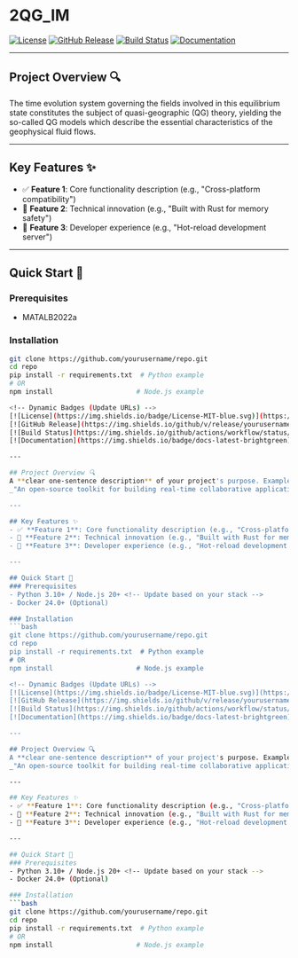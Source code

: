 # 2QG_IM

<!-- Dynamic Badges (Update URLs) -->
[![License](https://img.shields.io/badge/License-MIT-blue.svg)](https://opensource.org/licenses/MIT)
[![GitHub Release](https://img.shields.io/github/v/release/yourusername/repo)](https://github.com/yourusername/repo/releases)
[![Build Status](https://img.shields.io/github/actions/workflow/status/yourusername/repo/build.yml)](https://github.com/yourusername/repo/actions)
[![Documentation](https://img.shields.io/badge/docs-latest-brightgreen)](https://yourusername.github.io/repo/)

---

## Project Overview 🔍
The time evolution system governing  the fields involved in this equilibrium state constitutes the subject of quasi-geographic (QG) theory, yielding the so-called QG models which  describe  the essential characteristics of the geophysical fluid flows.

---

## Key Features ✨
- ✅ **Feature 1**: Core functionality description (e.g., "Cross-platform compatibility")
- 🚀 **Feature 2**: Technical innovation (e.g., "Built with Rust for memory safety")
- 🔧 **Feature 3**: Developer experience (e.g., "Hot-reload development server")

---

## Quick Start 🚀
### Prerequisites
- MATALB2022a

### Installation
```bash
git clone https://github.com/yourusername/repo.git
cd repo
pip install -r requirements.txt  # Python example
# OR
npm install                     # Node.js example

<!-- Dynamic Badges (Update URLs) -->
[![License](https://img.shields.io/badge/License-MIT-blue.svg)](https://opensource.org/licenses/MIT)
[![GitHub Release](https://img.shields.io/github/v/release/yourusername/repo)](https://github.com/yourusername/repo/releases)
[![Build Status](https://img.shields.io/github/actions/workflow/status/yourusername/repo/build.yml)](https://github.com/yourusername/repo/actions)
[![Documentation](https://img.shields.io/badge/docs-latest-brightgreen)](https://yourusername.github.io/repo/)

---

## Project Overview 🔍
A **clear one-sentence description** of your project's purpose. Example:  
_"An open-source toolkit for building real-time collaborative applications with WebSocket and CRDT technologies."_

---

## Key Features ✨
- ✅ **Feature 1**: Core functionality description (e.g., "Cross-platform compatibility")
- 🚀 **Feature 2**: Technical innovation (e.g., "Built with Rust for memory safety")
- 🔧 **Feature 3**: Developer experience (e.g., "Hot-reload development server")

---

## Quick Start 🚀
### Prerequisites
- Python 3.10+ / Node.js 20+ <!-- Update based on your stack -->
- Docker 24.0+ (Optional)

### Installation
```bash
git clone https://github.com/yourusername/repo.git
cd repo
pip install -r requirements.txt  # Python example
# OR
npm install                     # Node.js example

<!-- Dynamic Badges (Update URLs) -->
[![License](https://img.shields.io/badge/License-MIT-blue.svg)](https://opensource.org/licenses/MIT)
[![GitHub Release](https://img.shields.io/github/v/release/yourusername/repo)](https://github.com/yourusername/repo/releases)
[![Build Status](https://img.shields.io/github/actions/workflow/status/yourusername/repo/build.yml)](https://github.com/yourusername/repo/actions)
[![Documentation](https://img.shields.io/badge/docs-latest-brightgreen)](https://yourusername.github.io/repo/)

---

## Project Overview 🔍
A **clear one-sentence description** of your project's purpose. Example:  
_"An open-source toolkit for building real-time collaborative applications with WebSocket and CRDT technologies."_

---

## Key Features ✨
- ✅ **Feature 1**: Core functionality description (e.g., "Cross-platform compatibility")
- 🚀 **Feature 2**: Technical innovation (e.g., "Built with Rust for memory safety")
- 🔧 **Feature 3**: Developer experience (e.g., "Hot-reload development server")

---

## Quick Start 🚀
### Prerequisites
- Python 3.10+ / Node.js 20+ <!-- Update based on your stack -->
- Docker 24.0+ (Optional)

### Installation
```bash
git clone https://github.com/yourusername/repo.git
cd repo
pip install -r requirements.txt  # Python example
# OR
npm install                     # Node.js example

